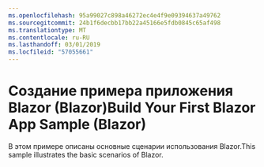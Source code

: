 ```yaml
---
ms.openlocfilehash: 95a99027c898a46272ec4e4f9e09394637a49762
ms.sourcegitcommit: 24b1f6decbb17bb22a45166e5fdb0845c65af498
ms.translationtype: MT
ms.contentlocale: ru-RU
ms.lasthandoff: 03/01/2019
ms.locfileid: "57055661"
---
```

# <a name="build-your-first-blazor-app-sample-blazor"></a><span data-ttu-id="46c6b-101">Создание примера приложения Blazor (Blazor)</span><span class="sxs-lookup"><span data-stu-id="46c6b-101">Build Your First Blazor App Sample (Blazor)</span></span>

<span data-ttu-id="46c6b-102">В этом примере описаны основные сценарии использования Blazor.</span><span class="sxs-lookup"><span data-stu-id="46c6b-102">This sample illustrates the basic scenarios of Blazor.</span></span>
